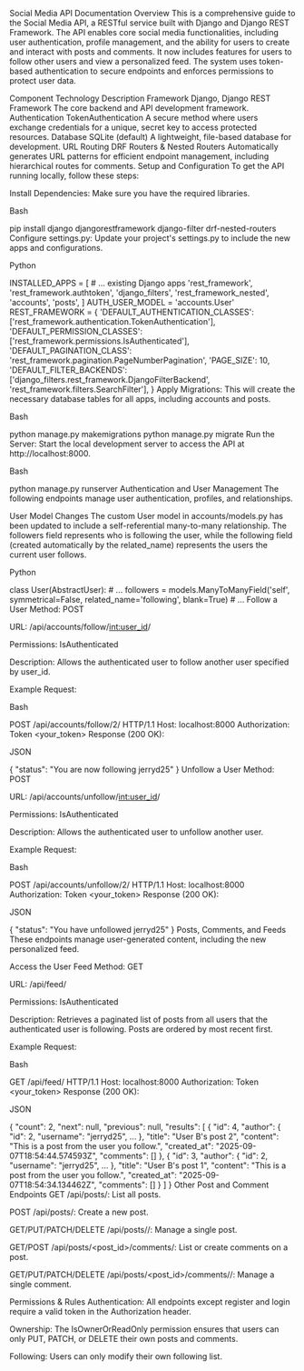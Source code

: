 Social Media API Documentation
Overview
This is a comprehensive guide to the Social Media API, a RESTful service built with Django and Django REST Framework. The API enables core social media functionalities, including user authentication, profile management, and the ability for users to create and interact with posts and comments. It now includes features for users to follow other users and view a personalized feed. The system uses token-based authentication to secure endpoints and enforces permissions to protect user data.

Component	Technology	Description
Framework	Django, Django REST Framework	The core backend and API development framework.
Authentication	TokenAuthentication	A secure method where users exchange credentials for a unique, secret key to access protected resources.
Database	SQLite (default)	A lightweight, file-based database for development.
URL Routing	DRF Routers & Nested Routers	Automatically generates URL patterns for efficient endpoint management, including hierarchical routes for comments.
Setup and Configuration
To get the API running locally, follow these steps:

Install Dependencies: Make sure you have the required libraries.

Bash

pip install django djangorestframework django-filter drf-nested-routers
Configure settings.py: Update your project's settings.py to include the new apps and configurations.

Python

INSTALLED_APPS = [
    # ... existing Django apps
    'rest_framework',
    'rest_framework.authtoken',
    'django_filters',
    'rest_framework_nested',
    'accounts',
    'posts',
]
AUTH_USER_MODEL = 'accounts.User'
REST_FRAMEWORK = {
    'DEFAULT_AUTHENTICATION_CLASSES': ['rest_framework.authentication.TokenAuthentication'],
    'DEFAULT_PERMISSION_CLASSES': ['rest_framework.permissions.IsAuthenticated'],
    'DEFAULT_PAGINATION_CLASS': 'rest_framework.pagination.PageNumberPagination',
    'PAGE_SIZE': 10,
    'DEFAULT_FILTER_BACKENDS': ['django_filters.rest_framework.DjangoFilterBackend', 'rest_framework.filters.SearchFilter'],
}
Apply Migrations: This will create the necessary database tables for all apps, including accounts and posts.

Bash

python manage.py makemigrations
python manage.py migrate
Run the Server: Start the local development server to access the API at http://localhost:8000.

Bash

python manage.py runserver
Authentication and User Management
The following endpoints manage user authentication, profiles, and relationships.

User Model Changes
The custom User model in accounts/models.py has been updated to include a self-referential many-to-many relationship. The followers field represents who is following the user, while the following field (created automatically by the related_name) represents the users the current user follows.

Python

class User(AbstractUser):
    # ...
    followers = models.ManyToManyField('self', symmetrical=False, related_name='following', blank=True)
    # ...
Follow a User
Method: POST

URL: /api/accounts/follow/<int:user_id>/

Permissions: IsAuthenticated

Description: Allows the authenticated user to follow another user specified by user_id.

Example Request:

Bash

POST /api/accounts/follow/2/ HTTP/1.1
Host: localhost:8000
Authorization: Token <your_token>
Response (200 OK):

JSON

{
    "status": "You are now following jerryd25"
}
Unfollow a User
Method: POST

URL: /api/accounts/unfollow/<int:user_id>/

Permissions: IsAuthenticated

Description: Allows the authenticated user to unfollow another user.

Example Request:

Bash

POST /api/accounts/unfollow/2/ HTTP/1.1
Host: localhost:8000
Authorization: Token <your_token>
Response (200 OK):

JSON

{
    "status": "You have unfollowed jerryd25"
}
Posts, Comments, and Feeds
These endpoints manage user-generated content, including the new personalized feed.

Access the User Feed
Method: GET

URL: /api/feed/

Permissions: IsAuthenticated

Description: Retrieves a paginated list of posts from all users that the authenticated user is following. Posts are ordered by most recent first.

Example Request:

Bash

GET /api/feed/ HTTP/1.1
Host: localhost:8000
Authorization: Token <your_token>
Response (200 OK):

JSON

{
    "count": 2,
    "next": null,
    "previous": null,
    "results": [
        {
            "id": 4,
            "author": { "id": 2, "username": "jerryd25", ... },
            "title": "User B's post 2",
            "content": "This is a post from the user you follow.",
            "created_at": "2025-09-07T18:54:44.574593Z",
            "comments": []
        },
        {
            "id": 3,
            "author": { "id": 2, "username": "jerryd25", ... },
            "title": "User B's post 1",
            "content": "This is a post from the user you follow.",
            "created_at": "2025-09-07T18:54:34.134462Z",
            "comments": []
        }
    ]
}
Other Post and Comment Endpoints
GET /api/posts/: List all posts.

POST /api/posts/: Create a new post.

GET/PUT/PATCH/DELETE /api/posts/<id>/: Manage a single post.

GET/POST /api/posts/<post_id>/comments/: List or create comments on a post.

GET/PUT/PATCH/DELETE /api/posts/<post_id>/comments/<id>/: Manage a single comment.

Permissions & Rules
Authentication: All endpoints except register and login require a valid token in the Authorization header.

Ownership: The IsOwnerOrReadOnly permission ensures that users can only PUT, PATCH, or DELETE their own posts and comments.

Following: Users can only modify their own following list.